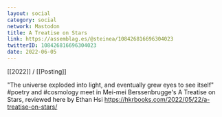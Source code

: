 ```yaml
---
layout: social
category: social
network: Mastodon
title: A Treatise on Stars
link: https://assemblag.es/@steinea/108426816696304023
twitterID: 108426816696304023
date: 2022-06-05
---
```


[[2022]] / [[Posting]]

"The universe exploded into light, and eventually grew eyes to see itself" #poetry and #cosmology meet in Mei-mei Berssenbrugge's A Treatise on Stars, reviewed here by Ethan Hsi <https://hkrbooks.com/2022/05/22/a-treatise-on-stars/>
